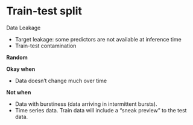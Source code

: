 # Train-test split

Data Leakage

- Target leakage: some predictors are not available at inference time
- Train-test contamination

**Random**

**Okay when**

- Data doesn’t change much over time

**Not when**

- Data with burstiness (data arriving in intermittent bursts).
- Time series data. Train data will include a “sneak preview” to the test data.
